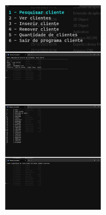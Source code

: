 <div align="center">
    <img src="assets/menu.png" width="300">
    <img src="assets/searchClient.png" width="300">
</div>

<div align="center">
    <img src="assets/showClients.png" width="300">
    <img src="assets/countClients.png" width="300">
</div>